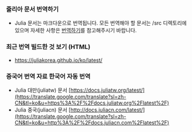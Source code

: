 ### 줄리아 문서 번역하기
 - Julia 문서는 마크다운으로 번역됩니다. 모든 번역해야 할 문서는 /src 디렉토리에 있으며 자세한 사항은 [번역하기](https://github.com/juliakorea/translate-doc/wiki/%EB%B2%88%EC%97%AD%ED%95%98%EA%B8%B0)를 참고해주시기 바랍니다.


### 최근 번역 빌드한 것 보기 (HTML)
 - https://juliakorea.github.io/ko/latest/


### 중국어 번역 자료 한국어 자동 번역
 - Julia 대만(juliatw) 문서 [https://docs.juliatw.org/latest/](https://translate.google.com/translate?sl=zh-CN&tl=ko&u=https%3A%2F%2Fdocs.juliatw.org%2Flatest%2F)
 - Julia 중국(juliacn) 문서 [http://docs.juliacn.com/latest/](https://translate.google.com/translate?sl=zh-CN&tl=ko&u=http%3A%2F%2Fdocs.juliacn.com%2Flatest%2F)
